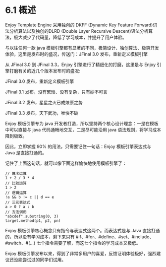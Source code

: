 # 6.1 概述
Enjoy Template Engine 采用独创的 DKFF (Dynamic Key Feature Forward)词法分析算法以及独创的DLRD (Double Layer Recursive Descent)语法分析算法，极大减少了代码量，降低了学习成本，并提升了用户体验。

与以往任何一款 java 模板引擎都有显著的不同，极简设计、独创算法、极爽开发体验，这里是发布时的盛况，传送门：JFinal 3.0 发布，重新定义模板引擎

从 JFinal 3.0 到 JFinal 3.3，Enjoy 引擎进行了精细化的打磨，这里是与 Enjoy 引擎打磨有关的近几个版本发布时的盛况:

JFinal 3.0 发布，重新定义模板引擎

JFinal 3.1 发布，没有繁琐、没有复杂，只有妙不可言

JFinal 3.2 发布，星星之火已成燎原之势

JFinal 3.3 发布，天下武功，唯快不破



Enjoy 模板引擎专为 java 开发者打造，所以坚持两个核心设计理念：一是在模板中可以直接与 java 代码通畅地交互，二是尽可能沿用 java 语法规则，将学习成本降到极致。

因此，立即掌握 90% 的用法，只需要记住一句话：Enjoy 模板引擎表达式与 Java 是直接打通的。



记住了上面这句话，就可以像下面这样愉快地使用模板引擎了：
```
// 算术运算
1 + 2 / 3 * 4
// 比较运算
1 > 2
// 逻辑运算
!a && b != c || d == e
// 三元表达式
a > 0 ? a : b
// 方法调用
"abcdef".substring(0, 3)
target.method(p1, p2, pn)
```
Enjoy 模板引擎核心概念只有指令与表达式这两个。而表达式是与 Java 直接打通的，所以没有学习成本，剩下来只有 #if、#for、#define、#set、#include、#switch、#(...) 七个指令需要了解，而这七个指令的学习成本又极低。

Enjoy 模板引擎发布以来，得到了非常多用户的喜爱，反馈证明体验极好，强烈建议还没能尝试过的同学们试用。